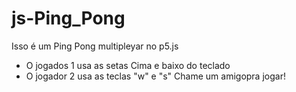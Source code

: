 # js-Ping_Pong
 Isso é um Ping Pong multipleyar no p5.js
 - O jogados 1 usa as setas Cima e baixo do teclado
 - O jogador 2 usa as teclas "w" e "s"
   Chame um amigopra jogar!
